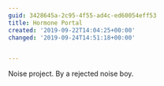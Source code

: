```yaml
---
guid: 3428645a-2c95-4f55-ad4c-ed60054eff53
title: Hormone Portal
created: '2019-09-22T14:04:25+00:00'
changed: '2019-09-24T14:51:18+00:00'


---
```


Noise project. By a rejected noise boy. 

